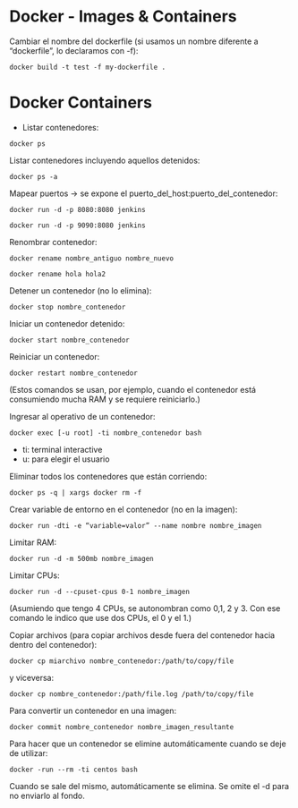 # Docker - Images & Containers

Cambiar el nombre del dockerfile (si usamos un nombre diferente a “dockerfile”, lo declaramos con -f):

`docker build -t test -f my-dockerfile .`

# Docker Containers

- Listar contenedores:

`docker ps`

Listar contenedores incluyendo aquellos detenidos:

`docker ps -a`

Mapear puertos -> se expone el puerto_del_host:puerto_del_contenedor:

`docker run -d -p 8080:8080 jenkins`

`docker run -d -p 9090:8080 jenkins`

Renombrar contenedor:

`docker rename nombre_antiguo nombre_nuevo`

`docker rename hola hola2`

Detener un contenedor (no lo elimina):

`docker stop nombre_contenedor`

Iniciar un contenedor detenido:

`docker start nombre_contenedor`

Reiniciar un contenedor:

`docker restart nombre_contenedor`

(Estos comandos se usan, por ejemplo, cuando el contenedor está consumiendo mucha RAM y se requiere reiniciarlo.)

Ingresar al operativo de un contenedor:

`docker exec [-u root] -ti nombre_contenedor bash`

- ti: terminal interactive
- u: para elegir el usuario

Eliminar todos los contenedores que están corriendo:

`docker ps -q | xargs docker rm -f`

Crear variable de entorno en el contenedor (no en la imagen):

`docker run -dti -e “variable=valor” --name nombre nombre_imagen`
 
Limitar RAM:

`docker run -d -m 500mb nombre_imagen`

Limitar CPUs:

`docker run -d --cpuset-cpus 0-1 nombre_imagen`

(Asumiendo que tengo 4 CPUs, se autonombran como 0,1, 2 y 3. Con ese comando le indico que use dos CPUs, el 0 y el 1.)

Copiar archivos (para copiar archivos desde fuera del contenedor hacia dentro del contenedor):

`docker cp miarchivo nombre_contenedor:/path/to/copy/file`

y viceversa:

`docker cp nombre_contenedor:/path/file.log /path/to/copy/file`

Para convertir un contenedor en una imagen:

`docker commit nombre_contenedor nombre_imagen_resultante`

Para hacer que un contenedor se elimine automáticamente cuando se deje de utilizar:

`docker -run --rm -ti centos bash`

Cuando se sale del mismo, automáticamente se elimina. Se omite el -d para no enviarlo al fondo.

